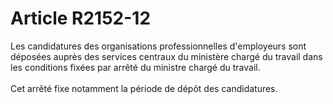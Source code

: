 # Article R2152-12

<p align="left">
  Les candidatures des organisations professionnelles d'employeurs sont déposées auprès des services centraux du ministère chargé du travail dans les conditions fixées par arrêté du ministre chargé du travail. <br /> <br /> Cet arrêté fixe notamment la période de dépôt des candidatures. <br />
</p>